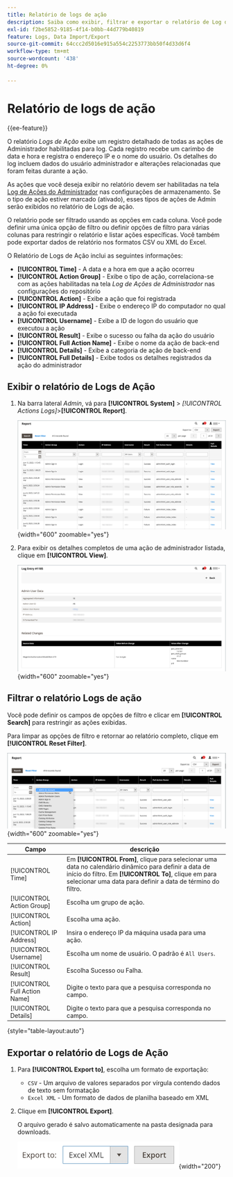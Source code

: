 ```yaml
---
title: Relatório de logs de ação
description: Saiba como exibir, filtrar e exportar o relatório de Log de ações, que fornece um registro detalhado de todas as ações de administrador habilitadas para log.
exl-id: f2be5852-9185-4f14-b0bb-44d779b40819
feature: Logs, Data Import/Export
source-git-commit: 64ccc2d5016e915a554c2253773bb50f4d33d6f4
workflow-type: tm+mt
source-wordcount: '438'
ht-degree: 0%

---
```


# Relatório de logs de ação

{{ee-feature}}

O relatório _Logs de Ação_ exibe um registro detalhado de todas as ações de Administrador habilitadas para log. Cada registro recebe um carimbo de data e hora e registra o endereço IP e o nome do usuário. Os detalhes do log incluem dados do usuário administrador e alterações relacionadas que foram feitas durante a ação.

As ações que você deseja exibir no relatório devem ser habilitadas na tela [Log de Ações do Administrador](action-log.md) nas configurações de armazenamento. Se o tipo de ação estiver marcado (ativado), esses tipos de ações de Admin serão exibidos no relatório de Logs de ação.

O relatório pode ser filtrado usando as opções em cada coluna. Você pode definir uma única opção de filtro ou definir opções de filtro para várias colunas para restringir o relatório e listar ações específicas. Você também pode exportar dados de relatório nos formatos CSV ou XML do Excel.

O Relatório de Logs de Ação inclui as seguintes informações:

- **[!UICONTROL Time]** - A data e a hora em que a ação ocorreu
- **[!UICONTROL Action Group]** - Exibe o tipo de ação, correlaciona-se com as ações habilitadas na tela _Log de Ações de Administrador_ nas configurações do repositório
- **[!UICONTROL Action]** - Exibe a ação que foi registrada
- **[!UICONTROL IP Address]** - Exibe o endereço IP do computador no qual a ação foi executada
- **[!UICONTROL Username]** - Exibe a ID de logon do usuário que executou a ação
- **[!UICONTROL Result]** - Exibe o sucesso ou falha da ação do usuário
- **[!UICONTROL Full Action Name]** - Exibe o nome da ação de back-end
- **[!UICONTROL Details]** - Exibe a categoria de ação de back-end
- **[!UICONTROL Full Details]** - Exibe todos os detalhes registrados da ação do administrador

## Exibir o relatório de Logs de Ação

1. Na barra lateral _Admin_, vá para **[!UICONTROL System]** > _[!UICONTROL Actions Logs]_>**[!UICONTROL Report]**.

   ![Logs de ação](./assets/action-log-report.png){width="600" zoomable="yes"}

1. Para exibir os detalhes completos de uma ação de administrador listada, clique em **[!UICONTROL View]**.

   ![Detalhes da entrada do log de ações](./assets/action-log-report-view.png){width="600" zoomable="yes"}

## Filtrar o relatório Logs de ação

Você pode definir os campos de opções de filtro e clicar em **[!UICONTROL Search]** para restringir as ações exibidas.

Para limpar as opções de filtro e retornar ao relatório completo, clique em **[!UICONTROL Reset Filter]**.

![Filtros de relatório do log de ações](./assets/action-log-report-filters.png){width="600" zoomable="yes"}

| Campo | descrição |
|--- |--- |
| [!UICONTROL Time] | Em **[!UICONTROL From]**, clique para selecionar uma data no calendário dinâmico para definir a data de início do filtro. Em **[!UICONTROL To]**, clique em para selecionar uma data para definir a data de término do filtro. |
| [!UICONTROL Action Group] | Escolha um grupo de ação. |
| [!UICONTROL Action] | Escolha uma ação. |
| [!UICONTROL IP Address] | Insira o endereço IP da máquina usada para uma ação. |
| [!UICONTROL Username] | Escolha um nome de usuário. O padrão é `All Users`. |
| [!UICONTROL Result] | Escolha Sucesso ou Falha. |
| [!UICONTROL Full Action Name] | Digite o texto para que a pesquisa corresponda no campo. |
| [!UICONTROL Details] | Digite o texto para que a pesquisa corresponda no campo. |

{style="table-layout:auto"}

## Exportar o relatório de Logs de Ação

1. Para **[!UICONTROL Export to]**, escolha um formato de exportação:

   - `CSV` - Um arquivo de valores separados por vírgula contendo dados de texto sem formatação
   - `Excel XML` - Um formato de dados de planilha baseado em XML

1. Clique em **[!UICONTROL Export]**.

   O arquivo gerado é salvo automaticamente na pasta designada para downloads.

   ![Exportação do relatório de logs de ação](./assets/action-log-report-export.png){width="200"}
